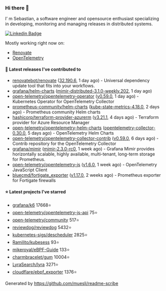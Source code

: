 ### Hi there 👋

I’ m Sebastian, a software engineer and opensource enthusiast specializing in developing, monitoring and managing releases in distributed systems.

[![Linkedin Badge](https://img.shields.io/badge/-LinkedIn-blue?style=flat&logo=Linkedin&logoColor=white&link=https://www.linkedin.com/in/sebastian-poxhofer/)](https://www.linkedin.com/in/sebastian-poxhofer/)

Mostly working right now on:
- [Renovate](https://github.com/renovatebot/renovate)
- [OpenTelemetry](https://github.com/open-telemetry)



#### 🚀 Latest releases I've contributed to

- [renovatebot/renovate](https://github.com/renovatebot/renovate) ([32.190.6](https://github.com/renovatebot/renovate/releases/tag/32.190.6), 1 day ago) - Universal dependency update tool that fits into your workflows.
- [grafana/helm-charts](https://github.com/grafana/helm-charts) ([mimir-distributed-3.1.0-weekly.202](https://github.com/grafana/helm-charts/releases/tag/mimir-distributed-3.1.0-weekly.202), 1 day ago)
- [open-telemetry/opentelemetry-operator](https://github.com/open-telemetry/opentelemetry-operator) ([v0.59.0](https://github.com/open-telemetry/opentelemetry-operator/releases/tag/v0.59.0), 1 day ago) - Kubernetes Operator for OpenTelemetry Collector
- [prometheus-community/helm-charts](https://github.com/prometheus-community/helm-charts) ([kube-state-metrics-4.18.0](https://github.com/prometheus-community/helm-charts/releases/tag/kube-state-metrics-4.18.0), 2 days ago) - Prometheus community Helm charts
- [hashicorp/terraform-provider-azurerm](https://github.com/hashicorp/terraform-provider-azurerm) ([v3.21.1](https://github.com/hashicorp/terraform-provider-azurerm/releases/tag/v3.21.1), 4 days ago) - Terraform provider for Azure Resource Manager
- [open-telemetry/opentelemetry-helm-charts](https://github.com/open-telemetry/opentelemetry-helm-charts) ([opentelemetry-collector-0.30.0](https://github.com/open-telemetry/opentelemetry-helm-charts/releases/tag/opentelemetry-collector-0.30.0), 5 days ago) - OpenTelemetry Helm Charts
- [open-telemetry/opentelemetry-collector-contrib](https://github.com/open-telemetry/opentelemetry-collector-contrib) ([v0.59.0](https://github.com/open-telemetry/opentelemetry-collector-contrib/releases/tag/v0.59.0), 6 days ago) - Contrib repository for the OpenTelemetry Collector
- [grafana/mimir](https://github.com/grafana/mimir) ([mimir-2.3.0-rc0](https://github.com/grafana/mimir/releases/tag/mimir-2.3.0-rc0), 1 week ago) - Grafana Mimir provides horizontally scalable, highly available, multi-tenant, long-term storage for Prometheus.
- [open-telemetry/opentelemetry-js](https://github.com/open-telemetry/opentelemetry-js) ([v1.6.0](https://github.com/open-telemetry/opentelemetry-js/releases/tag/v1.6.0), 1 week ago) - OpenTelemetry JavaScript Client
- [bluecmd/fortigate_exporter](https://github.com/bluecmd/fortigate_exporter) ([v1.17.0](https://github.com/bluecmd/fortigate_exporter/releases/tag/v1.17.0), 2 weeks ago) - Prometheus exporter for Fortigate firewalls

#### ⭐ Latest projects I've starred

- [grafana/k6](https://github.com/grafana/k6) 17668⭐
- [open-telemetry/opentelemetry-js-api](https://github.com/open-telemetry/opentelemetry-js-api) 75⭐
- [open-telemetry/community](https://github.com/open-telemetry/community) 517⭐
- [reviewdog/reviewdog](https://github.com/reviewdog/reviewdog) 5432⭐
- [kubernetes-sigs/descheduler](https://github.com/kubernetes-sigs/descheduler) 2825⭐
- [Ramilito/kubesess](https://github.com/Ramilito/kubesess) 93⭐
- [mikeroyal/eBPF-Guide](https://github.com/mikeroyal/eBPF-Guide) 133⭐
- [charmbracelet/gum](https://github.com/charmbracelet/gum) 10004⭐
- [LyraSearch/lyra](https://github.com/LyraSearch/lyra) 3271⭐
- [cloudflare/ebpf_exporter](https://github.com/cloudflare/ebpf_exporter) 1376⭐



Generated by https://github.com/muesli/readme-scribe
